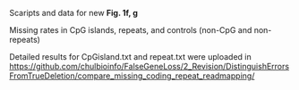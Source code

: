 Scaripts and data for new **Fig. 1f, g**

Missing rates in CpG islands, repeats, and controls (non-CpG and non-repeats)

Detailed results for CpGisland.txt and repeat.txt were uploaded in https://github.com/chulbioinfo/FalseGeneLoss/2_Revision/DistinguishErrorsFromTrueDeletion/compare_missing_coding_repeat_readmapping/
